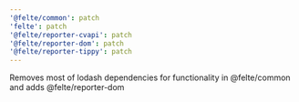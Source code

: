 ```yaml
---
'@felte/common': patch
'felte': patch
'@felte/reporter-cvapi': patch
'@felte/reporter-dom': patch
'@felte/reporter-tippy': patch
---
```


Removes most of lodash dependencies for functionality in @felte/common and adds @felte/reporter-dom
